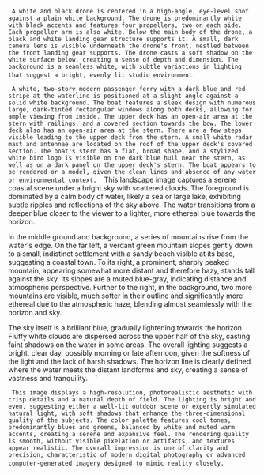 `
`
`
A white and black drone is centered in a high-angle, eye-level shot against a plain white background. The drone is predominantly white with black accents and features four propellers, two on each side. Each propeller arm is also white. Below the main body of the drone, a black and white landing gear structure supports it. A small, dark camera lens is visible underneath the drone's front, nestled between the front landing gear supports. The drone casts a soft shadow on the white surface below, creating a sense of depth and dimension. The background is a seamless white, with subtle variations in lighting that suggest a bright, evenly lit studio environment.
`
`
`

`
`
`
A white, two-story modern passenger ferry with a dark blue and red stripe at the waterline is positioned at a slight angle against a solid white background. The boat features a sleek design with numerous large, dark-tinted rectangular windows along both decks, allowing for ample viewing from inside. The upper deck has an open-air area at the stern with railings, and a covered section towards the bow. The lower deck also has an open-air area at the stern. There are a few steps visible leading to the upper deck from the stern. A small white radar mast and antennae are located on the roof of the upper deck's covered section. The boat's stern has a flat, broad shape, and a stylized white bird logo is visible on the dark blue hull near the stern, as well as on a dark panel on the upper deck's stern. The boat appears to be rendered or a model, given the clean lines and absence of any water or environmental context.
`
`
`
This landscape image captures a serene coastal scene under a bright sky with scattered clouds. The foreground is dominated by a calm body of water, likely a sea or large lake, exhibiting subtle ripples and reflections of the sky above. The water transitions from a deeper blue closer to the viewer to a lighter, more ethereal blue towards the horizon.

In the middle ground and background, a series of mountains rise from the water's edge. On the far left, a verdant green mountain slopes gently down to a small, indistinct settlement with a sandy beach visible at its base, suggesting a coastal town. To its right, a prominent, sharply peaked mountain, appearing somewhat more distant and therefore hazy, stands tall against the sky. Its slopes are a muted blue-gray, indicating distance and atmospheric perspective. Further to the right, in the background, two more mountains are visible, much softer in their outline and significantly more ethereal due to the atmospheric haze, blending almost seamlessly with the horizon and sky.

The sky itself is a brilliant blue, gradually lightening towards the horizon. Fluffy white clouds are dispersed across the upper half of the sky, casting faint shadows on the water in some areas. The overall lighting suggests a bright, clear day, possibly morning or late afternoon, given the softness of the light and the lack of harsh shadows. The horizon line is clearly defined where the water meets the distant landforms and sky, creating a sense of vastness and tranquility.
`
`
`

`
`
`
This image displays a high-resolution, photorealistic aesthetic with crisp details and a natural depth of field. The lighting is bright and even, suggesting either a well-lit outdoor scene or expertly simulated natural light, with soft shadows that enhance the three-dimensional quality of the subjects. The color palette features cool tones, predominantly blues and greens, balanced by white and muted warm accents, creating a serene and expansive feel. The rendering quality is smooth, without visible pixelation or artifacts, and textures appear realistic. The overall impression is one of clarity and precision, characteristic of modern digital photography or advanced computer-generated imagery designed to mimic reality closely.
`
`
`
